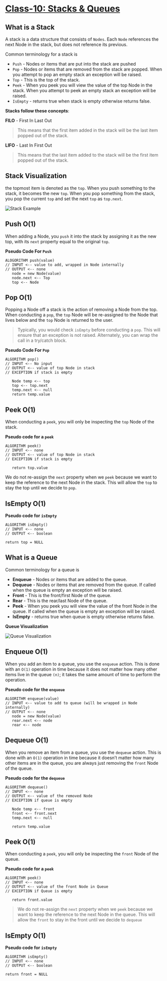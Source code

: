# [Class-10: Stacks & Queues](https://codefellows.github.io/common_curriculum/data_structures_and_algorithms/Code_401/class-10/resources/stacks_and_queues.html)

## What is a Stack

A stack is a data structure that consists of `Nodes`. Each `Node` references the next Node in the stack, but does not reference its previous.

Common terminology for a stack is

- `Push` - Nodes or items that are put into the stack are pushed
- `Pop` - Nodes or items that are removed from the stack are popped. When you attempt to pop an empty stack an exception will be raised.
- `Top` - This is the top of the stack.
- `Peek` - When you peek you will view the value of the top Node in the stack. When you attempt to peek an empty stack an exception will be raised.
- `IsEmpty` - returns true when stack is empty otherwise returns false.

**Stacks follow these concepts**:

**FILO** - First In Last Out

> This means that the first item added in the stack will be the last item popped out of the stack.

**LIFO** - Last In First Out

> This means that the last item added to the stack will be the first item popped out of the stack.

## Stack Visualization

the topmost item is denoted as the `top`. When you push something to the stack, it becomes the new `top`. When you pop something from the stack, you pop the current `top` and set the next `top` as `top.next`.

![Stack Example](https://codefellows.github.io/common_curriculum/data_structures_and_algorithms/Code_401/class-10/resources/images/stack1.PNG)

## Push O(1)

When adding a Node, you `push` it into the stack by assigning it as the new top, with its `next` property equal to the original `top`.

**Pseudo Code For `Push`**

```
ALOGORITHM push(value)
// INPUT <-- value to add, wrapped in Node internally
// OUTPUT <-- none
   node = new Node(value)
   node.next <-- Top
   top <-- Node
```

## Pop O(1)

Popping a Node off a stack is the action of removing a Node from the top. When conducting a `pop`, the `top` Node will be re-assigned to the Node that lives below and the `top` Node is returned to the user.

> Typically, you would check `isEmpty` before conducting a `pop`. This will ensure that an exception is not raised. Alternately, you can wrap the call in a try/catch block.

**Pseudo Code For `Pop`**

```
ALGORITHM pop()
// INPUT <-- No input
// OUTPUT <-- value of top Node in stack
// EXCEPTION if stack is empty

   Node temp <-- top
   top <-- top.next
   temp.next <-- null
   return temp.value
```

## Peek O(1)

When conducting a `peek`, you will only be inspecting the `top` Node of the stack.

**Pseudo code for a `peek`**

```
ALGORITHM peek()
// INPUT <-- none
// OUTPUT <-- value of top Node in stack
// EXCEPTION if stack is empty

   return top.value
```

We do not re-assign the `next` property when we `peek` because we want to keep the reference to the next Node in the stack. This will allow the `top` to stay the top until we decide to `pop`.

## IsEmpty O(1)

**Pseudo code for `isEmpty`**

```
ALGORITHM isEmpty()
// INPUT <-- none
// OUTPUT <-- boolean

return top = NULL
```

## What is a Queue

Common terminology for a queue is

- **Enqueue** - Nodes or items that are added to the queue.
- **Dequeue** - Nodes or items that are removed from the queue. If called when the queue is empty an exception will be raised.
- **Front** - This is the front/first Node of the queue.
- **Rear** - This is the rear/last Node of the queue.
- **Peek** - When you peek you will view the value of the front Node in the queue. If called when the queue is empty an exception will be raised.
- **IsEmpty** - returns true when queue is empty otherwise returns false.

**Queue Visualization**

![Queue Visualization](https://codefellows.github.io/common_curriculum/data_structures_and_algorithms/Code_401/class-10/resources/images/Queue.PNG)

## Enqueue O(1)

When you add an item to a queue, you use the `enqueue` action. This is done with an `O(1)` operation in time because it does not matter how many other items live in the queue `(n)`; it takes the same amount of time to perform the operation.

**Pseudo code for the `enqueue`**

```
ALGORITHM enqueue(value)
// INPUT <-- value to add to queue (will be wrapped in Node internally)
// OUTPUT <-- none
   node = new Node(value)
   rear.next <-- node
   rear <-- node
```

## Dequeue O(1)

When you remove an item from a queue, you use the `dequeue` action. This is done with an `O(1)` operation in time because it doesn’t matter how many other items are in the queue, you are always just removing the `front` Node of the queue.

**Pseudo code for the `dequeue`**

```
ALGORITHM dequeue()
// INPUT <-- none
// OUTPUT <-- value of the removed Node
// EXCEPTION if queue is empty

   Node temp <-- front
   front <-- front.next
   temp.next <-- null

   return temp.value
   ```

## Peek O(1)

When conducting a `peek`, you will only be inspecting the `front` Node of the queue.

**Pseudo code for a `peek`**

```
ALGORITHM peek()
// INPUT <-- none
// OUTPUT <-- value of the front Node in Queue
// EXCEPTION if Queue is empty

   return front.value
```

> We do not re-assign the `next` property when we `peek` because we want to keep the reference to the next Node in the queue. This will allow the `front` to stay in the front until we decide to `dequeue`

## IsEmpty O(1)

**Pseudo code for `isEmpty`**

```
ALGORITHM isEmpty()
// INPUT <-- none
// OUTPUT <-- boolean

return front = NULL
```